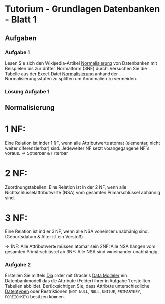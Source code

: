 # Tutorium - Grundlagen Datenbanken - Blatt 1

## Aufgaben

### Aufgabe 1
Lesen Sie sich den Wikipedia-Artikel [Normalisierung](https://de.wikipedia.org/wiki/Normalisierung_(Datenbank)) von Datenbanken mit Beispielen bis zur dritten Normalform (3NF) durch. Versuchen Sie die Tabelle aus der Excel-Datei [Normalisierung](./xls/normalisierung.xlsx) anhand der Normalisierungsstufen zu splitten um Annomalien zu vermeiden.

### Lösung Aufgabe 1
## Normalisierung

# 1 NF: 
Eine Relation ist inder 1 NF, wenn alle Attributwerte atomat (elementar, nicht weiter diferenzierbar) sind. Jedeweiter NF setzt vorangegangene NF´s voraus. => Sotierbar & Filterbar

# 2 NF: 
Zuordnungstabellen: Eine Relation ist in der 2 NF, wenn alle Nichtschlüsselattributwerte (NSA) vom gesamten Primärschlüssel abhännig sind. 

# 3 NF: 
Eine Relation ist ind er 3 NF, wenn alle NSA voneinder unabhänig sind. (Geburtsdatum & Alter ist ein Verstoß)

=>
1NF: Alle Attributwerte müssen atomar sein
2NF: Alle NSA hängen vom gesamten Primärschlüssel ab
3NF: Alle NSA sind voneinander unabhängig.

### Aufgabe 2
Erstellen Sie mittels [Dia](http://dia-installer.de/index.html.de)  order mit Oracle's [Data Modeler](http://www.oracle.com/technetwork/developer-tools/datamodeler/overview/index.html) ein Datenbankmodell das die Attribute (Felder) ihrer in Aufgabe 1 erstellten Tabellen abbildet. Berücksichtigen Sie, dass Attribute unterschiedliche [Datentypen](http://www.datenbank-sql.de/oracle-datentypen.htm) oder Restriktionen  (`NOT NULL`, `NULL`, `UNIQUE`, `PRIMARYKEY`, `FOREIGNKEY`) besitzen können.




